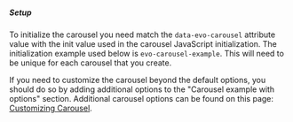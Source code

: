 ##### Setup
To initialize the carousel you need match the `data-evo-carousel` attribute value with the init value used in the carousel JavaScript initialization. The initialization example used below is `evo-carousel-example`. This will need to be unique for each carousel that you create.

If you need to customize the carousel beyond the default options, you should do so by adding additional options to the "Carousel example with options" section. Additional carousel options can be found on this page: [Customizing Carousel](http://owlgraphic.com/owlcarousel/#customizing).